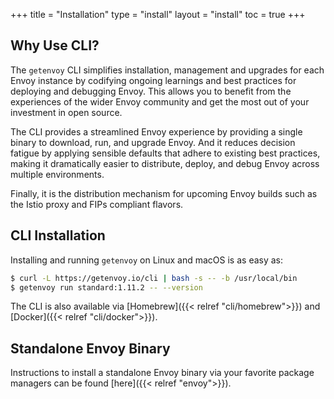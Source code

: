 +++
title = "Installation"
type = "install"
layout = "install"
toc = true
+++

## Why Use CLI?

The `getenvoy` CLI simplifies installation, management and upgrades for each Envoy instance by codifying ongoing learnings and best practices for deploying and debugging Envoy. This allows you to benefit from the experiences of the wider Envoy community and get the most out of your investment in open source.

The CLI provides a streamlined Envoy experience by providing a single binary to download, run, and upgrade Envoy. And it reduces decision fatigue by applying sensible defaults that adhere to existing best practices, making it dramatically easier to distribute, deploy, and debug Envoy across multiple environments.  

Finally, it is the distribution mechanism for upcoming Envoy builds such as the Istio proxy and FIPs compliant flavors.

## CLI Installation

Installing and running `getenvoy` on Linux and macOS is as easy as:

```sh
$ curl -L https://getenvoy.io/cli | bash -s -- -b /usr/local/bin
$ getenvoy run standard:1.11.2 -- --version
```

The CLI is also available via [Homebrew]({{< relref "cli/homebrew">}}) and [Docker]({{< relref "cli/docker">}}).

## Standalone Envoy Binary

Instructions to install a standalone Envoy binary via your favorite package managers can be found [here]({{< relref "envoy">}}).
